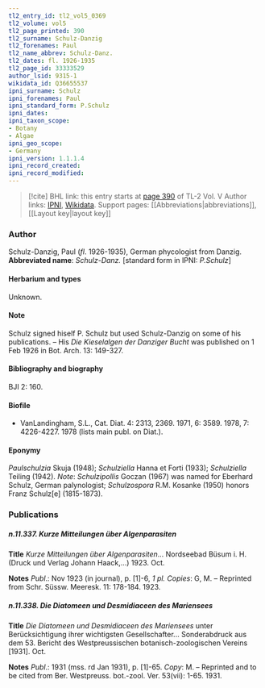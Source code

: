 ```yaml
---
tl2_entry_id: tl2_vol5_0369
tl2_volume: vol5
tl2_page_printed: 390
tl2_surname: Schulz-Danzig
tl2_forenames: Paul
tl2_name_abbrev: Schulz-Danz.
tl2_dates: fl. 1926-1935
tl2_page_id: 33333529
author_lsid: 9315-1
wikidata_id: Q36655537
ipni_surname: Schulz
ipni_forenames: Paul
ipni_standard_form: P.Schulz
ipni_dates: 
ipni_taxon_scope: 
- Botany
- Algae
ipni_geo_scope: 
- Germany
ipni_version: 1.1.1.4
ipni_record_created: 
ipni_record_modified:
---
```


> [!cite] BHL link: this entry starts at [page 390](https://www.biodiversitylibrary.org/page/33333529) of TL-2 Vol. V
> Author links: [IPNI](https://www.ipni.org/a/9315-1), [Wikidata](https://www.wikidata.org/wiki/Q36655537). Support pages: [[Abbreviations|abbreviations]], [[Layout key|layout key]]

### Author

Schulz-Danzig, Paul (*fl*. 1926-1935), German phycologist from Danzig. 
**Abbreviated name**: *Schulz-Danz.* \[standard form in IPNI: *P.Schulz*\]

#### Herbarium and types

Unknown.

#### Note

Schulz signed hiself P. Schulz but used Schulz-Danzig on some of his publications. – His *Die Kieselalgen der Danziger Bucht* was published on 1 Feb 1926 in Bot. Arch. 13: 149-327.

#### Bibliography and biography

BJI 2: 160.

#### Biofile

- VanLandingham, S.L., Cat. Diat. 4: 2313, 2369. 1971, 6: 3589. 1978, 7: 4226-4227. 1978 (lists main publ. on Diat.).

#### Eponymy

*Paulschulzia* Skuja (1948); *Schulziella* Hanna et Forti (1933); *Schulziella* Teiling (1942). *Note*: *Schulzipollis* Goczan (1967) was named for Eberhard Schulz, German palynologist; *Schulzospora* R.M. Kosanke (1950) honors Franz Schulz\[e\] (1815-1873).

### Publications

##### n.11.337. Kurze Mitteilungen über Algenparasiten

**Title**
*Kurze Mitteilungen über Algenparasiten*... Nordseebad Büsum i. H. (Druck und Verlag Johann Haack,...) 1923. Oct.

**Notes**
*Publ*.: Nov 1923 (in journal), p. \[1\]-6, *1 pl. Copies*: G, M. – Reprinted from Schr. Süssw. Meeresk. 11: 178-184. 1923.

##### n.11.338. Die Diatomeen und Desmidiaceen des Mariensees

**Title**
*Die Diatomeen und Desmidiaceen des Mariensees* unter Berücksichtigung ihrer wichtigsten Gesellschafter... Sonderabdruck aus dem 53. Bericht des Westpreussischen botanisch-zoologischen Vereins \[1931\]. Oct.

**Notes**
*Publ*.: 1931 (mss. rd Jan 1931), p. \[1\]-65. *Copy*: M. – Reprinted and to be cited from Ber. Westpreuss. bot.-zool. Ver. 53(vii): 1-65. 1931.


